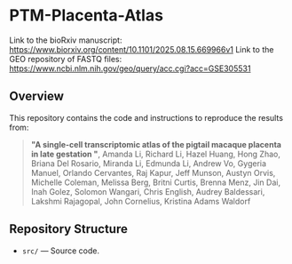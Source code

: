 # PTM-Placenta-Atlas

Link to the bioRxiv manuscript: https://www.biorxiv.org/content/10.1101/2025.08.15.669966v1
Link to the GEO repository of FASTQ files: https://www.ncbi.nlm.nih.gov/geo/query/acc.cgi?acc=GSE305531

## Overview
This repository contains the code and instructions to reproduce the results from:
> **"A single-cell transcriptomic atlas of the pigtail macaque placenta in late gestation "**, Amanda Li, Richard Li, Hazel Huang, Hong Zhao, Briana Del Rosario, Miranda Li, Edmunda Li, Andrew Vo, Gygeria Manuel, Orlando Cervantes, Raj Kapur, Jeff Munson, Austyn Orvis, Michelle Coleman, Melissa Berg, Britni Curtis, Brenna Menz, Jin Dai, Inah Golez, Solomon Wangari, Chris English, Audrey Baldessari, Lakshmi Rajagopal, John Cornelius, Kristina Adams Waldorf 

## Repository Structure
- `src/` — Source code.

